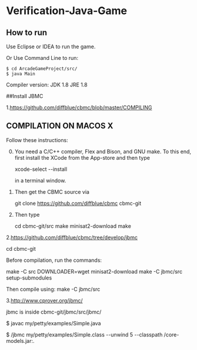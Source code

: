 # Verification-Java-Game

## How to run
Use Eclipse or IDEA to run the game.

Or Use Command Line to run:
```
$ cd ArcadeGameProject/src/
$ java Main
```

Compiler version: 
JDK 1.8
JRE 1.8


##Install JBMC

1.https://github.com/diffblue/cbmc/blob/master/COMPILING

   COMPILATION ON MACOS X
   ----------------------

   Follow these instructions:

0) You need a C/C++ compiler, Flex and Bison, and GNU make. To this
   end, first install the XCode from the App-store and then type

   xcode-select --install

   in a terminal window.

1) Then get the CBMC source via

   git clone https://github.com/diffblue/cbmc cbmc-git

2) Then type

   cd cbmc-git/src
   make minisat2-download
   make


2.https://github.com/diffblue/cbmc/tree/develop/jbmc

   cd cbmc-git

   Before compilation, run the commands:

   make -C src DOWNLOADER=wget minisat2-download
   make -C jbmc/src setup-submodules

   Then compile using:
   make -C jbmc/src


3.http://www.cprover.org/jbmc/

   jbmc is inside cbmc-git/jbmc/src/jbmc/

   <some-directory>$ javac my/petty/examples/Simple.java

   <some-directory>$ <path-to-jbmc>/jbmc my/petty/examples/Simple.class --unwind 5 --classpath <path-to-jbmc>/core-models.jar:.



